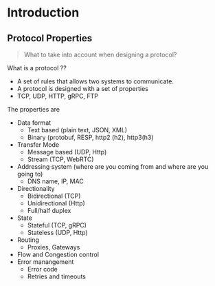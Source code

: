 # Introduction

## Protocol Properties

> What to take into account when designing a protocol?
> 

What is a protocol ?? 

- A set of rules that allows two systems to communicate.
- A protocol is designed with a set of properties
- TCP, UDP, HTTP, gRPC, FTP

The properties are 

- Data format
    - Text based (plain text, JSON, XML)
    - Binary (protobuf, RESP, http2 (h2), http3(h3)
- Transfer Mode
    - Message based (UDP, Http)
    - Stream (TCP, WebRTC)
- Addressing system (where are you coming from and where are you going to)
    - DNS name, IP, MAC
- Directionality
    - Bidirectional (TCP)
    - Unidirectional (Http)
    - Full/half duplex
- State
    - Stateful (TCP, gRPC)
    - Stateless (UDP, Http)
- Routing
    - Proxies, Gateways
- Flow and Congestion control
- Error manangement
    - Error code
    - Retries and timeouts